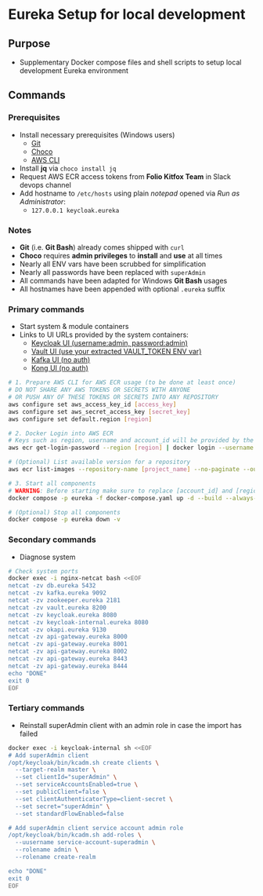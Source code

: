 # Eureka Setup for local development

## Purpose

- Supplementary Docker compose files and shell scripts to setup local development Eureka environment

## Commands

### Prerequisites

- Install necessary prerequisites (Windows users)
  - [Git](<https://git-scm.com/>)
  - [Choco](<https://chocolatey.org/install>)
  - [AWS CLI](<https://docs.aws.amazon.com/cli/latest/userguide/getting-started-install.html>)
- Install **jq** via `choco install jq`
- Request AWS ECR access tokens from **Folio Kitfox Team** in Slack devops channel
- Add hostname to `/etc/hosts` using plain *notepad* opened via *Run as Administrator*:
  - `127.0.0.1 keycloak.eureka`
  
### Notes

- **Git** (i.e. **Git Bash**) already comes shipped with  `curl`
- **Choco** requires **admin privileges** to **install** and **use** at all times
- Nearly all ENV vars have been scrubbed for simplification
- Nearly all passwords have been replaced with `superAdmin`
- All commands have been adapted for Windows **Git Bash** usages
- All hostnames have been appended with optional `.eureka` suffix

### Primary commands

- Start system & module containers
- Links to UI URLs provided by the system containers:
  - [Keycloak UI (username:admin, password:admin)](<http://keycloak.eureka:8080>)
  - [Vault UI (use your extracted VAULT_TOKEN ENV var)](<http://localhost:8200>)
  - [Kafka UI (no auth)](<http://localhost:9080>)
  - [Kong UI (no auth)](<http://localhost:8002>)

```bash
# 1. Prepare AWS CLI for AWS ECR usage (to be done at least once)
# DO NOT SHARE ANY AWS TOKENS OR SECRETS WITH ANYONE 
# OR PUSH ANY OF THESE TOKENS OR SECRETS INTO ANY REPOSITORY
aws configure set aws_access_key_id [access_key] 
aws configure set aws_secret_access_key [secret_key] 
aws configure set default.region [region] 

# 2. Docker Login into AWS ECR
# Keys such as region, username and account_id will be provided by the Kitfox Team
aws ecr get-login-password --region [region] | docker login --username [username] --password-stdin [account_id].dkr.ecr.[region].amazonaws.com

# (Optional) List available version for a repository
aws ecr list-images --repository-name [project_name] --no-paginate --output table

# 3. Start all components
# WARNING: Before starting make sure to replace [account_id] and [region] in .env with your provided values
docker compose -p eureka -f docker-compose.yaml up -d --build --always-recreate-deps --force-recreate && sleep 60

# (Optional) Stop all components
docker compose -p eureka down -v
```

### Secondary commands

- Diagnose system

```bash
# Check system ports
docker exec -i nginx-netcat bash <<EOF
netcat -zv db.eureka 5432
netcat -zv kafka.eureka 9092
netcat -zv zookeeper.eureka 2181
netcat -zv vault.eureka 8200
netcat -zv keycloak.eureka 8080
netcat -zv keycloak-internal.eureka 8080
netcat -zv okapi.eureka 9130
netcat -zv api-gateway.eureka 8000
netcat -zv api-gateway.eureka 8001
netcat -zv api-gateway.eureka 8002
netcat -zv api-gateway.eureka 8443
netcat -zv api-gateway.eureka 8444
echo "DONE"
exit 0
EOF
```

### Tertiary commands

- Reinstall superAdmin client with an admin role in case the import has failed

```bash
docker exec -i keycloak-internal sh <<EOF
# Add superAdmin client
/opt/keycloak/bin/kcadm.sh create clients \
  --target-realm master \
  --set clientId="superAdmin" \
  --set serviceAccountsEnabled=true \
  --set publicClient=false \
  --set clientAuthenticatorType=client-secret \
  --set secret="superAdmin" \
  --set standardFlowEnabled=false

# Add superAdmin client service account admin role
/opt/keycloak/bin/kcadm.sh add-roles \
  --uusername service-account-superadmin \
  --rolename admin \
  --rolename create-realm

echo "DONE"
exit 0
EOF
```
